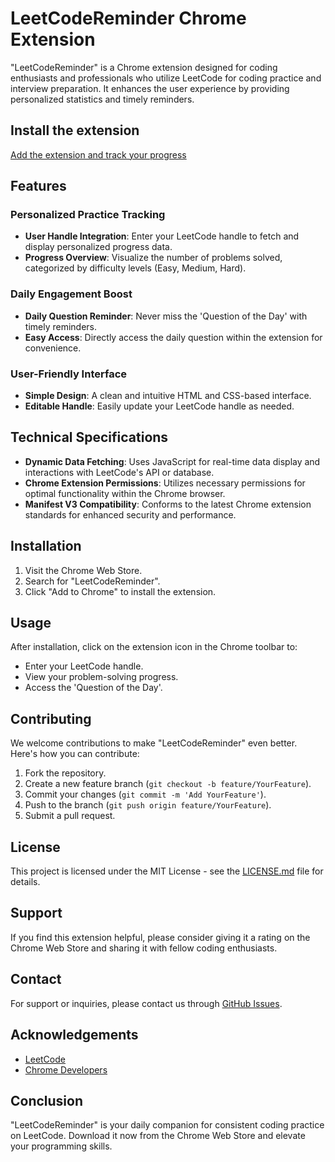 # LeetCodeReminder Chrome Extension

"LeetCodeReminder" is a Chrome extension designed for coding enthusiasts and professionals who utilize LeetCode for coding practice and interview preparation. It enhances the user experience by providing personalized statistics and timely reminders.

## Install the extension

[Add the extension and track your progress](https://chromewebstore.google.com/detail/leetcodereminder/ecakodckfifjdedaalkhmehdpinciioa?hl=en)
## Features

### Personalized Practice Tracking
- **User Handle Integration**: Enter your LeetCode handle to fetch and display personalized progress data.
- **Progress Overview**: Visualize the number of problems solved, categorized by difficulty levels (Easy, Medium, Hard).

### Daily Engagement Boost
- **Daily Question Reminder**: Never miss the 'Question of the Day' with timely reminders.
- **Easy Access**: Directly access the daily question within the extension for convenience.

### User-Friendly Interface
- **Simple Design**: A clean and intuitive HTML and CSS-based interface.
- **Editable Handle**: Easily update your LeetCode handle as needed.

## Technical Specifications

- **Dynamic Data Fetching**: Uses JavaScript for real-time data display and interactions with LeetCode's API or database.
- **Chrome Extension Permissions**: Utilizes necessary permissions for optimal functionality within the Chrome browser.
- **Manifest V3 Compatibility**: Conforms to the latest Chrome extension standards for enhanced security and performance.

## Installation

1. Visit the Chrome Web Store.
2. Search for "LeetCodeReminder".
3. Click "Add to Chrome" to install the extension.

## Usage

After installation, click on the extension icon in the Chrome toolbar to:
- Enter your LeetCode handle.
- View your problem-solving progress.
- Access the 'Question of the Day'.

## Contributing

We welcome contributions to make "LeetCodeReminder" even better. Here's how you can contribute:

1. Fork the repository.
2. Create a new feature branch (`git checkout -b feature/YourFeature`).
3. Commit your changes (`git commit -m 'Add YourFeature'`).
4. Push to the branch (`git push origin feature/YourFeature`).
5. Submit a pull request.

## License

This project is licensed under the MIT License - see the [LICENSE.md](LICENSE) file for details.

## Support

If you find this extension helpful, please consider giving it a rating on the Chrome Web Store and sharing it with fellow coding enthusiasts.

## Contact

For support or inquiries, please contact us through [GitHub Issues](https://github.com/your_username/leetcode-reminder/issues).

## Acknowledgements

- [LeetCode](https://leetcode.com/)
- [Chrome Developers](https://developer.chrome.com/docs/extensions/mv3/intro/)

## Conclusion

"LeetCodeReminder" is your daily companion for consistent coding practice on LeetCode. Download it now from the Chrome Web Store and elevate your programming skills.

